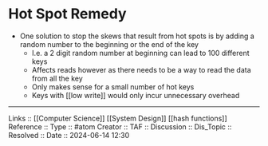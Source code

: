 # Hot Spot Remedy

- One solution to stop the skews that result from hot spots is by adding a random number to the beginning or the end of the key
	- I.e. a 2 digit random number at beginning can lead to 100 different keys
	- Affects reads however as there needs to be a way to read the data from all the key
	- Only makes sense for a small number of hot keys
	- Keys with [[low write]] would only incur unnecessary overhead
---
Links :: [[Computer Science]] [[System Design]] [[hash functions]] 
Reference ::
Type :: #atom
Creator ::
TAF ::
Discussion ::
Dis_Topic :: 
Resolved ::
Date :: 2024-06-14 12:30
